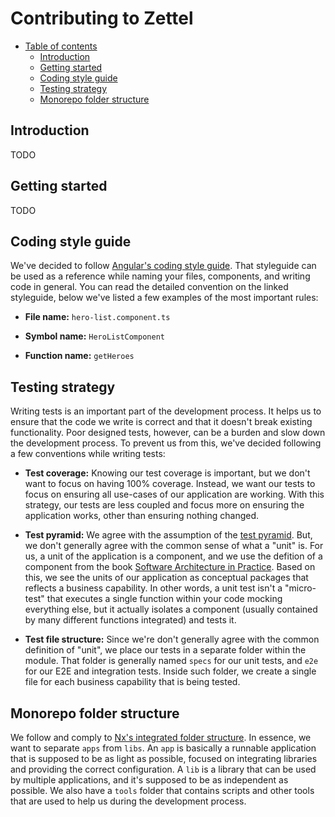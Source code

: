 # Contributing to Zettel

- [Table of contents](#)
    - [Introduction](#introduction)
    - [Getting started](#getting-started)
    - [Coding style guide](#coding-style-guide)
    - [Testing strategy](#testing-strategy)
    - [Monorepo folder structure](#monorepo-folder-structure)

## Introduction

TODO

## Getting started

TODO

## Coding style guide

We've decided to follow [Angular's coding style guide](https://angular.io/guide/styleguide).
That styleguide can be used as a reference while naming your files, components, and writing code in general.
You can read the detailed convention on the linked styleguide, below we've listed a few examples of the most important rules:

- **File name:**
`hero-list.component.ts`

- **Symbol name:**
`HeroListComponent`

- **Function name:**
`getHeroes`

## Testing strategy

Writing tests is an important part of the development process.
It helps us to ensure that the code we write is correct and that it doesn't break existing functionality.
Poor designed tests, however, can be a burden and slow down the development process.
To prevent us from this, we've decided following a few conventions while writing tests:

- **Test coverage:**
Knowing our test coverage is important, but we don't want to focus on having 100% coverage.
Instead, we want our tests to focus on ensuring all use-cases of our application are working.
With this strategy, our tests are less coupled and focus more on ensuring the application works, other than ensuring nothing changed.

- **Test pyramid:**
We agree with the assumption of the [test pyramid](https://martinfowler.com/bliki/TestPyramid.html).
But, we don't generally agree with the common sense of what a "unit" is.
For us, a unit of the application is a component, and we use the defition of a component from the book [Software Architecture in Practice](https://www.amazon.com/Software-Architecture-Practice-SEI-Engineering-ebook/dp/B009GMUL84).
Based on this, we see the units of our application as conceptual packages that reflects a business capability.
In other words, a unit test isn't a "micro-test" that executes a single function within your code mocking everything else, but it actually isolates a component (usually contained by many different functions integrated) and tests it.

- **Test file structure:**
Since we're don't generally agree with the common definition of "unit", we place our tests in a separate folder within the module.
That folder is generally named `specs` for our unit tests, and `e2e` for our E2E and integration tests.
Inside such folder, we create a single file for each business capability that is being tested.

## Monorepo folder structure

We follow and comply to [Nx's integrated folder structure](https://nx.dev/concepts/more-concepts/folder-structure).
In essence, we want to separate `apps` from `libs`.
An `app` is basically a runnable application that is supposed to be as light as possible, focused on integrating libraries and providing the correct configuration.
A `lib` is a library that can be used by multiple applications, and it's supposed to be as independent as possible.
We also have a `tools` folder that contains scripts and other tools that are used to help us during the development process.